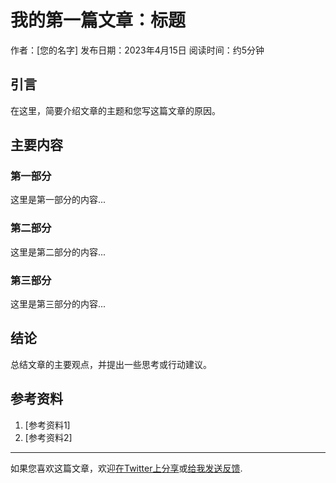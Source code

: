 # 我的第一篇文章：标题

作者：[您的名字]
发布日期：2023年4月15日
阅读时间：约5分钟

## 引言

在这里，简要介绍文章的主题和您写这篇文章的原因。

## 主要内容

### 第一部分
这里是第一部分的内容...

### 第二部分
这里是第二部分的内容...

### 第三部分
这里是第三部分的内容...

## 结论

总结文章的主要观点，并提出一些思考或行动建议。

## 参考资料
1. [参考资料1]
2. [参考资料2]

---
如果您喜欢这篇文章，欢迎[在Twitter上分享](您的Twitter分享链接)或[给我发送反馈](mailto:your.email@example.com).